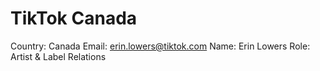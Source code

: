 # TikTok Canada

Country: Canada
Email: erin.lowers@tiktok.com
Name: Erin Lowers
Role: Artist & Label Relations